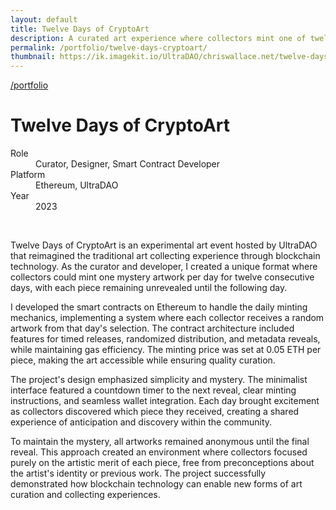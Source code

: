 ```yaml
---
layout: default
title: Twelve Days of CryptoArt
description: A curated art experience where collectors mint one of twelve mystery artworks daily, culminating in an artist reveal on UltraDAO.
permalink: /portfolio/twelve-days-cryptoart/
thumbnail: https://ik.imagekit.io/UltraDAO/chriswallace.net/twelve-days-thumbnail.png
---
```


<div class="content-container">
  <a class="back fade-in-element" href="/portfolio">/portfolio</a>
  <h1 class="fade-in-element mb-3">Twelve Days of CryptoArt</h1>
</div>

<div class="content-container mb-8">
  <dl class="project-list fade-in-element">
    <div>
      <dt>Role</dt>
      <dd>Curator, Designer, Smart Contract Developer</dd>
    </div>
    <div>
      <dt>Platform</dt>
      <dd>Ethereum, UltraDAO</dd>
    </div>
    <div>
      <dt>Year</dt>
      <dd>2023</dd>
    </div>
  </dl>
</div>

<div class="fade-in-element content-container-wo w-full !max-w-none flex flex-col bg-[#CC9644] mb-1.5">
  <picture>
    <source media="(max-width: 480px)" 
            srcset="https://ik.imagekit.io/UltraDAO/chriswallace.net/twelve-days-thumbnail.png?tr=w-800,f-auto">
    <source media="(min-width: 481px)" 
            srcset="https://ik.imagekit.io/UltraDAO/chriswallace.net/twelve-days-banner.png?tr=w-800,f-auto 800w,
                    https://ik.imagekit.io/UltraDAO/chriswallace.net/twelve-days-banner.png?tr=w-1200,f-auto 1200w,
                    https://ik.imagekit.io/UltraDAO/chriswallace.net/twelve-days-banner.png?tr=w-1600,f-auto 1600w,
                    https://ik.imagekit.io/UltraDAO/chriswallace.net/twelve-days-banner.png?tr=w-2500,f-auto 2500w">
    <img src="https://ik.imagekit.io/UltraDAO/chriswallace.net/twelve-days-banner.png?tr=w-2500,f-auto"
         class="max-h-[500px] w-auto mx-auto" 
         alt="" 
         loading="lazy">
  </picture>
</div>

<div class="content-container-wo">
  <img src="https://ik.imagekit.io/UltraDAO/chriswallace.net/1-twelve-days.png?tr=w-2500,f-auto" srcset="https://ik.imagekit.io/UltraDAO/chriswallace.net/1-twelve-days.png?tr=w-400,f-auto 400w, https://ik.imagekit.io/UltraDAO/chriswallace.net/1-twelve-days.png?tr=w-800,f-auto 800w, https://ik.imagekit.io/UltraDAO/chriswallace.net/1-twelve-days.png?tr=w-1200,f-auto 1200w, https://ik.imagekit.io/UltraDAO/chriswallace.net/1-twelve-days.png?tr=w-1600,f-auto 1600w, https://ik.imagekit.io/UltraDAO/chriswallace.net/1-twelve-days.png?tr=w-2500,f-auto 2500w" sizes="100vw" class="fade-in-element w-full block mb-1.5" alt="" loading="lazy">
  <img src="https://ik.imagekit.io/UltraDAO/chriswallace.net/2-twelve-days.png?tr=w-2500,f-auto" srcset="https://ik.imagekit.io/UltraDAO/chriswallace.net/2-twelve-days.png?tr=w-400,f-auto 400w, https://ik.imagekit.io/UltraDAO/chriswallace.net/2-twelve-days.png?tr=w-800,f-auto 800w, https://ik.imagekit.io/UltraDAO/chriswallace.net/2-twelve-days.png?tr=w-1200,f-auto 1200w, https://ik.imagekit.io/UltraDAO/chriswallace.net/2-twelve-days.png?tr=w-1600,f-auto 1600w, https://ik.imagekit.io/UltraDAO/chriswallace.net/2-twelve-days.png?tr=w-2500,f-auto 2500w" sizes="100vw" class="fade-in-element w-full block mb-1.5" alt="" loading="lazy">
  <img src="https://ik.imagekit.io/UltraDAO/chriswallace.net/3-twelve-days.png?tr=w-2500,f-auto" srcset="https://ik.imagekit.io/UltraDAO/chriswallace.net/3-twelve-days.png?tr=w-400,f-auto 400w, https://ik.imagekit.io/UltraDAO/chriswallace.net/3-twelve-days.png?tr=w-800,f-auto 800w, https://ik.imagekit.io/UltraDAO/chriswallace.net/3-twelve-days.png?tr=w-1200,f-auto 1200w, https://ik.imagekit.io/UltraDAO/chriswallace.net/3-twelve-days.png?tr=w-1600,f-auto 1600w, https://ik.imagekit.io/UltraDAO/chriswallace.net/3-twelve-days.png?tr=w-2500,f-auto 2500w" sizes="100vw" class="fade-in-element w-full block mb-1.5" alt="" loading="lazy">
  <img src="https://ik.imagekit.io/UltraDAO/chriswallace.net/4-twelve-days.png?tr=w-2500,f-auto" srcset="https://ik.imagekit.io/UltraDAO/chriswallace.net/4-twelve-days.png?tr=w-400,f-auto 400w, https://ik.imagekit.io/UltraDAO/chriswallace.net/4-twelve-days.png?tr=w-800,f-auto 800w, https://ik.imagekit.io/UltraDAO/chriswallace.net/4-twelve-days.png?tr=w-1200,f-auto 1200w, https://ik.imagekit.io/UltraDAO/chriswallace.net/4-twelve-days.png?tr=w-1600,f-auto 1600w, https://ik.imagekit.io/UltraDAO/chriswallace.net/4-twelve-days.png?tr=w-2500,f-auto 2500w" sizes="100vw" class="fade-in-element w-full block mb-1.5" alt="" loading="lazy">
  <img src="https://ik.imagekit.io/UltraDAO/chriswallace.net/5-twelve-days.png?tr=w-2500,f-auto" srcset="https://ik.imagekit.io/UltraDAO/chriswallace.net/5-twelve-days.png?tr=w-400,f-auto 400w, https://ik.imagekit.io/UltraDAO/chriswallace.net/5-twelve-days.png?tr=w-800,f-auto 800w, https://ik.imagekit.io/UltraDAO/chriswallace.net/5-twelve-days.png?tr=w-1200,f-auto 1200w, https://ik.imagekit.io/UltraDAO/chriswallace.net/5-twelve-days.png?tr=w-1600,f-auto 1600w, https://ik.imagekit.io/UltraDAO/chriswallace.net/5-twelve-days.png?tr=w-2500,f-auto 2500w" sizes="100vw" class="fade-in-element w-full block mb-12" alt="" loading="lazy">
</div>

<div class="content-container">
  <p class="fade-in-element">Twelve Days of CryptoArt is an experimental art event hosted by UltraDAO that reimagined the traditional art collecting experience through blockchain technology. As the curator and developer, I created a unique format where collectors could mint one mystery artwork per day for twelve consecutive days, with each piece remaining unrevealed until the following day.</p>

  <p class="fade-in-element">I developed the smart contracts on Ethereum to handle the daily minting mechanics, implementing a system where each collector receives a random artwork from that day's selection. The contract architecture included features for timed releases, randomized distribution, and metadata reveals, while maintaining gas efficiency. The minting price was set at 0.05 ETH per piece, making the art accessible while ensuring quality curation.</p>

  <p class="fade-in-element">The project's design emphasized simplicity and mystery. The minimalist interface featured a countdown timer to the next reveal, clear minting instructions, and seamless wallet integration. Each day brought excitement as collectors discovered which piece they received, creating a shared experience of anticipation and discovery within the community.</p>

  <p class="fade-in-element">To maintain the mystery, all artworks remained anonymous until the final reveal. This approach created an environment where collectors focused purely on the artistic merit of each piece, free from preconceptions about the artist's identity or previous work. The project successfully demonstrated how blockchain technology can enable new forms of art curation and collecting experiences.</p>
</div>
